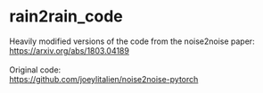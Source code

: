 # rain2rain_code
Heavily modified versions of the code from the noise2noise paper: <br />
https://arxiv.org/abs/1803.04189 <br />
<br />
Original code: <br />
https://github.com/joeylitalien/noise2noise-pytorch <br />
